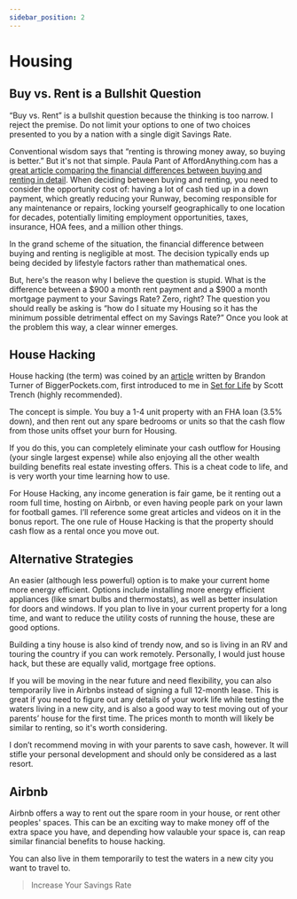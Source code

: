 ```yaml
---
sidebar_position: 2
---
```


# Housing

## Buy vs. Rent is a Bullshit Question

“Buy vs. Rent” is a bullshit question because the thinking is too narrow. I reject the premise. Do not limit your options to one of two choices presented to you by a nation with a single digit Savings Rate. 

Conventional wisdom says that “renting is throwing money away, so buying is better.” But it's not that simple. Paula Pant of AffordAnything.com has a [great article comparing the financial differences between buying and renting in detail](https://affordanything.com/is-renting-better-than-buying-should-i-rent-or-buy/). When deciding between buying and renting, you need to consider the opportunity cost of:
having a lot of cash tied up in a down payment, which greatly reducing your Runway,
becoming responsible for any maintenance or repairs,
locking yourself geographically to one location for decades, potentially limiting employment opportunities,
taxes, insurance, HOA fees, and a million other things.

In the grand scheme of the situation, the financial difference between buying and renting is negligible at most. The decision typically ends up being decided by lifestyle factors rather than mathematical ones. 

But, here's the reason why I believe the question is stupid. What is the difference between a $900 a month rent payment and a $900 a month mortgage payment to your Savings Rate? Zero, right? 
The question you should really be asking is “how do I situate my Housing so it has the minimum possible detrimental effect on my Savings Rate?” Once you look at the problem this way, a clear winner emerges. 

## House Hacking

House hacking (the term) was coined by an [article](https://www.biggerpockets.com/blog/2013-11-02-hack-housing-get-paid-live-free) written by Brandon Turner of BiggerPockets.com, first introduced to me in [Set for Life](https://www.amazon.com/Set-Life-Dominate-Money-American-ebook/dp/B06Y15M786/ref=sr_1_2?crid=36UFYADVB3E65&dchild=1&keywords=set+for+life+scott+trench&qid=1628033342&sprefix=set+for+life+scott%2Caps%2C178&sr=8-2) by Scott Trench (highly recommended).

The concept is simple. You buy a 1-4 unit property with an FHA loan (3.5% down), and then rent out any spare bedrooms or units so that the cash flow from those units offset your burn for Housing. 

If you do this, you can completely eliminate your cash outflow for Housing (your single largest expense) while also enjoying all the other wealth building benefits real estate investing offers. This is a cheat code to life, and is very worth your time learning how to use.

For House Hacking, any income generation is fair game, be it renting out a room full time, hosting on Airbnb, or even having people park on your lawn for football games. I’ll reference some great articles and videos on it in the bonus report. The one rule of House Hacking is that the property should cash flow as a rental once you move out.

## Alternative Strategies

An easier (although less powerful) option is to make your current home more energy efficient. Options include installing more energy efficient appliances (like smart bulbs and thermostats), as well as better insulation for doors and windows. If you plan to live in your current property for a long time, and want to reduce the utility costs of running the house, these are good options.

Building a tiny house is also kind of trendy now, and so is living in an RV and touring the country if you can work remotely. Personally, I would just house hack, but these are equally valid, mortgage free options.

If you will be moving in the near future and need flexibility, you can also temporarily live in Airbnbs instead of signing a full 12-month lease. This is great if you need to figure out any details of your work life while testing the waters living in a new city, and is also a good way to test moving out of your parents’ house for the first time. The prices month to month will likely be similar to renting, so it's worth considering. 

I don’t recommend moving in with your parents to save cash, however. It will stifle your personal development and should only be considered as a last resort. 

## Airbnb

Airbnb offers a way to rent out the spare room in your house, or rent other peoples' spaces. This can be an exciting way to make money off of the extra space you have, and depending how valauble your space is, can reap similar financial benefits to house hacking.

You can also live in them temporarily to test the waters in a new city you want to travel to.

>Increase Your Savings Rate
